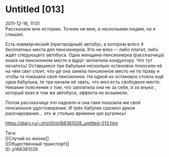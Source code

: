 Untitled [013]
===============

   
 2011-12-16, 11:01   
  Рассказали мне историю. Точнее не мне, а нескольким людям, но я слышал.   
   
 Есть коммерческий (пригородный) автобус, в котором всего 4 бесплатных места для пенсионеров. Кто не влез -- либо платит, либо ждёт следующего автобуса. Одна женщина-пенсионерка (рассказчица) ехала на пенсионном месте и вдруг заплатила кондуктору. Что тут началось! Оставшиеся три бабульки несколько остановок поносили её на чём свет стоит, что-де она заняла пенсионное место не по праву и чтобы та показала своё пенсионное. На одной из остановок стояла ещё одна бабулька, те три начали её звать, что мол есть свободное место. Никакие пояснения о том, что заплатила она не за себя,  *а за внука*  , который ехал в том же автобусе, эффекта не возымели.   
   
 Потом рассказчице это надоело и она таки показала им своё пенсионное удостоверение. И трёх бабулек сразило дикое разочарование... это ж столько времени зря ругались!   
    
 <https://diary.ru/~zHz00/p168381028_untitled-013.htm>   
   
 Теги:   
 [[Случай из жизни]]   
 [[Общественный транспорт]]   
 ID: p168381028